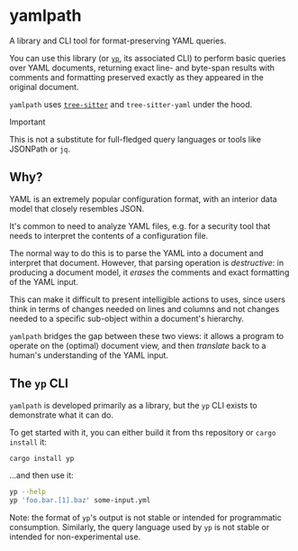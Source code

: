 # yamlpath

A library and CLI tool for format-preserving YAML queries.

You can use this library (or [`yp`](#the-yp-cli), its associated CLI) to perform
basic queries over YAML documents, returning exact line- and byte-span
results with comments and formatting preserved exactly as they appeared
in the original document.

`yamlpath` uses [`tree-sitter`] and `tree-sitter-yaml` under the hood.

[`tree-sitter`]: https://github.com/tree-sitter/tree-sitter

[`tree-sitter-yaml`]: https://github.com/tree-sitter-grammars/tree-sitter-yaml

> [!IMPORTANT]
>
> This is not a substitute for full-fledged query languages or tools
> like JSONPath or `jq`.

## Why?

YAML is an extremely popular configuration format, with an interior
data model that closely resembles JSON.

It's common to need to analyze YAML files, e.g. for a security tool that
needs to interpret the contents of a configuration file.

The normal way to do this is to parse the YAML into a document and interpret
that document. However, that parsing operation is *destructive*: in producing
a document model, it *erases* the comments and exact formatting of the YAML
input.

This can make it difficult to present intelligible actions to uses,
since users think in terms of changes needed on lines and columns and not
changes needed to a specific sub-object within a document's hierarchy.

`yamlpath` bridges the gap between these two views: it allows a program
to operate on the (optimal) document view, and then *translate* back to
a human's understanding of the YAML input.

## The `yp` CLI

`yamlpath` is developed primarily as a library, but the `yp` CLI exists
to demonstrate what it can do.

To get started with it, you can either build it from ths repository or
`cargo install` it:

```bash
cargo install yp
```

...and then use it:

```bash
yp --help
yp 'foo.bar.[1].baz' some-input.yml
```

Note: the format of `yp`'s output is not stable or intended for programmatic
consumption. Similarly, the query language used by `yp` is not stable or
intended for non-experimental use.
